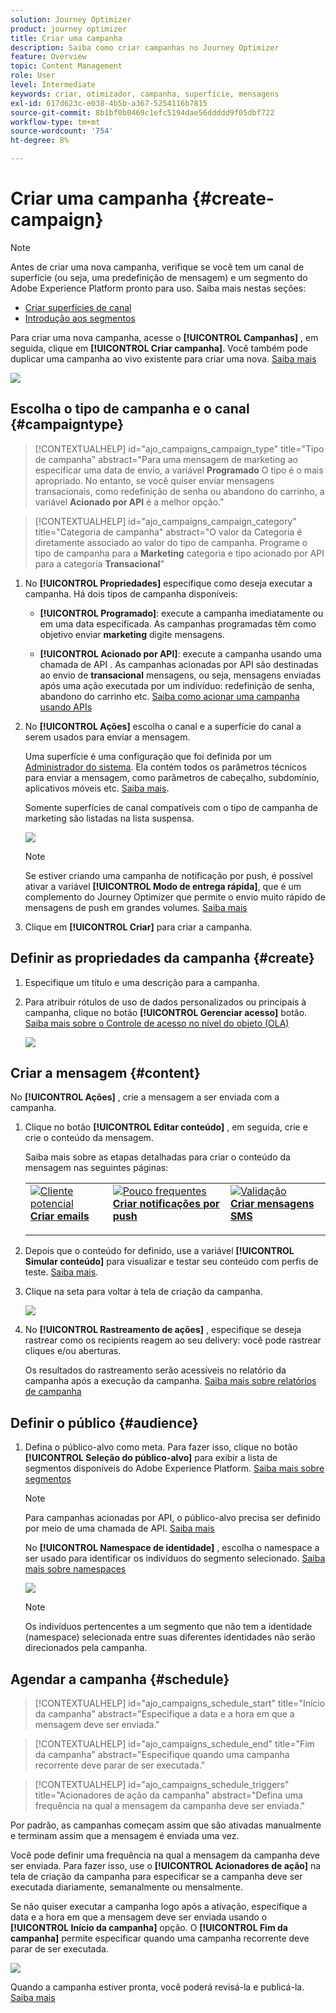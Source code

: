 ```yaml
---
solution: Journey Optimizer
product: journey optimizer
title: Criar uma campanha
description: Saiba como criar campanhas no Journey Optimizer
feature: Overview
topic: Content Management
role: User
level: Intermediate
keywords: criar, otimizador, campanha, superfície, mensagens
exl-id: 617d623c-e038-4b5b-a367-5254116b7815
source-git-commit: 8b1bf0b0469c1efc5194dae56ddddd9f05dbf722
workflow-type: tm+mt
source-wordcount: '754'
ht-degree: 8%

---
```


# Criar uma campanha {#create-campaign}

>[!NOTE]
>
>Antes de criar uma nova campanha, verifique se você tem um canal de superfície (ou seja, uma predefinição de mensagem) e um segmento do Adobe Experience Platform pronto para uso. Saiba mais nestas seções:
>
>* [Criar superfícies de canal](../configuration/channel-surfaces.md)
>* [Introdução aos segmentos](../segment/about-segments.md)


Para criar uma nova campanha, acesse o **[!UICONTROL Campanhas]** , em seguida, clique em **[!UICONTROL Criar campanha]**. Você também pode duplicar uma campanha ao vivo existente para criar uma nova. [Saiba mais](modify-stop-campaign.md#duplicate)

![](assets/create-campaign.png)

## Escolha o tipo de campanha e o canal {#campaigntype}

>[!CONTEXTUALHELP]
>id="ajo_campaigns_campaign_type"
>title="Tipo de campanha"
>abstract="Para uma mensagem de marketing ao especificar uma data de envio, a variável **Programado** O tipo é o mais apropriado. No entanto, se você quiser enviar mensagens transacionais, como redefinição de senha ou abandono do carrinho, a variável **Acionado por API** é a melhor opção."

>[!CONTEXTUALHELP]
>id="ajo_campaigns_campaign_category"
>title="Categoria de campanha"
>abstract="O valor da Categoria é diretamente associado ao valor do tipo de campanha. Programe o tipo de campanha para a **Marketing** categoria e tipo acionado por API para a categoria **Transacional**"

1. No **[!UICONTROL Propriedades]** especifique como deseja executar a campanha. Há dois tipos de campanha disponíveis:

   * **[!UICONTROL Programado]**: execute a campanha imediatamente ou em uma data especificada. As campanhas programadas têm como objetivo enviar **marketing** digite mensagens.

   * **[!UICONTROL Acionado por API]**: execute a campanha usando uma chamada de API . As campanhas acionadas por API são destinadas ao envio de **transacional** mensagens, ou seja, mensagens enviadas após uma ação executada por um indivíduo: redefinição de senha, abandono do carrinho etc. [Saiba como acionar uma campanha usando APIs](api-triggered-campaigns.md)

1. No **[!UICONTROL Ações]** escolha o canal e a superfície do canal a serem usados para enviar a mensagem.

   Uma superfície é uma configuração que foi definida por um [Administrador do sistema](../start/path/administrator.md). Ela contém todos os parâmetros técnicos para enviar a mensagem, como parâmetros de cabeçalho, subdomínio, aplicativos móveis etc. [Saiba mais](../configuration/channel-surfaces.md).

   Somente superfícies de canal compatíveis com o tipo de campanha de marketing são listadas na lista suspensa.

   ![](assets/create-campaign-action.png)

   >[!NOTE]
   >
   >Se estiver criando uma campanha de notificação por push, é possível ativar a variável **[!UICONTROL Modo de entrega rápida]**, que é um complemento do Journey Optimizer que permite o envio muito rápido de mensagens de push em grandes volumes. [Saiba mais](../push/create-push.md#rapid-delivery)

1. Clique em **[!UICONTROL Criar]** para criar a campanha.

## Definir as propriedades da campanha {#create}

1. Especifique um título e uma descrição para a campanha.

   <!--To test the content of your message, toggle the **[!UICONTROL Content experiment]** option on. This allows you to test multiple variables of a delivery on populations samples, in order to define which treatment has the biggest impact on the targeted population.[Learn more about content experiment](../campaigns/content-experiment.md).-->

1. Para atribuir rótulos de uso de dados personalizados ou principais à campanha, clique no botão **[!UICONTROL Gerenciar acesso]** botão. [Saiba mais sobre o Controle de acesso no nível do objeto (OLA)](../administration/object-based-access.md)

   ![](assets/create-campaign-properties.png)

## Criar a mensagem {#content}

No **[!UICONTROL Ações]** , crie a mensagem a ser enviada com a campanha.

1. Clique no botão **[!UICONTROL Editar conteúdo]** , em seguida, crie e crie o conteúdo da mensagem.

   Saiba mais sobre as etapas detalhadas para criar o conteúdo da mensagem nas seguintes páginas:

   <table style="table-layout:fixed">
    <tr style="border: 0;">
    <td>
    <a href="../email/create-email.md">
    <img alt="Cliente potencial" src="../assets/do-not-localize/email.jpg">
    </a>
    <div><a href="../email/create-email.md"><strong>Criar emails</strong>
    </div>
    <p>
    </td>
    <td>
    <a href="../push/create-push.md">
      <img alt="Pouco frequentes" src="../assets/do-not-localize/push.jpg">
    </a>
    <div>
    <a href="../push/create-push.md"><strong>Criar notificações por push</strong></a>
    </div>
    <p>
    </td>
    <td>
    <a href="../sms/create-sms.md">
      <img alt="Validação" src="../assets/do-not-localize/sms.jpg">
    </a>
    <div>
    <a href="../sms/create-sms.md"><strong>Criar mensagens SMS</strong></a>
    </div>
    <p>
    </td>
    </tr>
    </table>

1. Depois que o conteúdo for definido, use a variável **[!UICONTROL Simular conteúdo]** para visualizar e testar seu conteúdo com perfis de teste. [Saiba mais](../email/preview.md).

1. Clique na seta para voltar à tela de criação da campanha.

   ![](assets/create-campaign-design.png)

1. No **[!UICONTROL Rastreamento de ações]** , especifique se deseja rastrear como os recipients reagem ao seu delivery: você pode rastrear cliques e/ou aberturas.

   Os resultados do rastreamento serão acessíveis no relatório da campanha após a execução da campanha. [Saiba mais sobre relatórios de campanha](../reports/campaign-global-report.md)

## Definir o público {#audience}

1. Defina o público-alvo como meta. Para fazer isso, clique no botão **[!UICONTROL Seleção do público-alvo]** para exibir a lista de segmentos disponíveis do Adobe Experience Platform. [Saiba mais sobre segmentos](../segment/about-segments.md)

   >[!NOTE]
   >
   >Para campanhas acionadas por API, o público-alvo precisa ser definido por meio de uma chamada de API. [Saiba mais](api-triggered-campaigns.md)

   No **[!UICONTROL Namespace de identidade]** , escolha o namespace a ser usado para identificar os indivíduos do segmento selecionado. [Saiba mais sobre namespaces](../event/about-creating.md#select-the-namespace)

   ![](assets/create-campaign-namespace.png)

   >[!NOTE]
   >
   >Os indivíduos pertencentes a um segmento que não tem a identidade (namespace) selecionada entre suas diferentes identidades não serão direcionados pela campanha.

   <!--If you are are creating an API-triggered campaign, the **[!UICONTROL cURL request]** section allows you to retrieve the **[!UICONTROL Campaign ID]** to use in the API call. [Learn more](api-triggered-campaigns.md)-->

## Agendar a campanha {#schedule}

>[!CONTEXTUALHELP]
>id="ajo_campaigns_schedule_start"
>title="Início da campanha"
>abstract="Especifique a data e a hora em que a mensagem deve ser enviada."

>[!CONTEXTUALHELP]
>id="ajo_campaigns_schedule_end"
>title="Fim da campanha"
>abstract="Especifique quando uma campanha recorrente deve parar de ser executada."

>[!CONTEXTUALHELP]
>id="ajo_campaigns_schedule_triggers"
>title="Acionadores de ação da campanha"
>abstract="Defina uma frequência na qual a mensagem da campanha deve ser enviada."

Por padrão, as campanhas começam assim que são ativadas manualmente e terminam assim que a mensagem é enviada uma vez.

Você pode definir uma frequência na qual a mensagem da campanha deve ser enviada. Para fazer isso, use o **[!UICONTROL Acionadores de ação]** na tela de criação da campanha para especificar se a campanha deve ser executada diariamente, semanalmente ou mensalmente.

Se não quiser executar a campanha logo após a ativação, especifique a data e a hora em que a mensagem deve ser enviada usando o **[!UICONTROL Início da campanha]** opção. O **[!UICONTROL Fim da campanha]** permite especificar quando uma campanha recorrente deve parar de ser executada.

![](assets/create-campaign-schedule.png)

Quando a campanha estiver pronta, você poderá revisá-la e publicá-la. [Saiba mais](review-activate-campaign.md)
